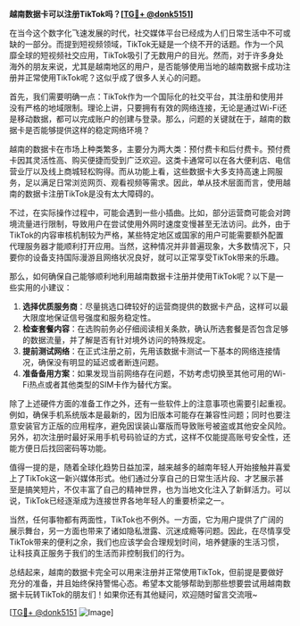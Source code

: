 **越南数据卡可以注册TikTok吗？[[TG💪+ @donk5151](https://t.me/s/donk5151)]**

在当今这个数字化飞速发展的时代，社交媒体平台已经成为人们日常生活中不可或缺的一部分。而提到短视频领域，TikTok无疑是一个绕不开的话题。作为一个风靡全球的短视频社交应用，TikTok吸引了无数用户的目光。然而，对于许多身处海外的朋友来说，尤其是越南地区的用户，是否能够使用当地的越南数据卡成功注册并正常使用TikTok呢？这似乎成了很多人关心的问题。

首先，我们需要明确一点：TikTok作为一个国际化的社交平台，其注册和使用并没有严格的地域限制。理论上讲，只要拥有有效的网络连接，无论是通过Wi-Fi还是移动数据，都可以完成账户的创建与登录。那么，问题的关键就在于，越南的数据卡是否能够提供这样的稳定网络环境？

越南的数据卡在市场上种类繁多，主要分为两大类：预付费卡和后付费卡。预付费卡因其灵活性高、购买便捷而受到广泛欢迎。这类卡通常可以在各大便利店、电信营业厅以及线上商城轻松购得。而从功能上看，这些数据卡大多支持高速上网服务，足以满足日常浏览网页、观看视频等需求。因此，单从技术层面而言，使用越南的数据卡注册TikTok是没有太大障碍的。

不过，在实际操作过程中，可能会遇到一些小插曲。比如，部分运营商可能会对跨境流量进行限制，导致用户在尝试使用外网时速度变慢甚至无法访问。此外，由于TikTok的内容审核机制较为严格，某些特定地区或国家的用户可能需要额外配置代理服务器才能顺利打开应用。当然，这种情况并非普遍现象，大多数情况下，只要你的设备支持国际漫游且网络状况良好，就可以正常享受TikTok带来的乐趣。

那么，如何确保自己能够顺利地利用越南数据卡注册并使用TikTok呢？以下是一些实用的小建议：

1. **选择优质服务商**：尽量挑选口碑较好的运营商提供的数据卡产品，这样可以最大限度地保证信号强度和服务稳定性。
2. **检查套餐内容**：在选购前务必仔细阅读相关条款，确认所选套餐是否包含足够的数据流量，并了解是否有针对境外访问的特殊规定。
3. **提前测试网络**：在正式注册之前，先用该数据卡测试一下基本的网络连接情况，确保没有明显的延迟或者断连问题。
4. **准备备用方案**：如果发现当前网络存在问题，不妨考虑切换至其他可用的Wi-Fi热点或者其他类型的SIM卡作为替代方案。

除了上述硬件方面的准备工作之外，还有一些软件上的注意事项也需要引起重视。例如，确保手机系统版本是最新的，因为旧版本可能存在兼容性问题；同时也要注意安装官方正版的应用程序，避免因误装山寨版而导致账号被盗或其他安全风险。另外，初次注册时最好采用手机号码验证的方式，这样不仅能提高账号安全性，还能方便日后找回密码等功能。

值得一提的是，随着全球化趋势日益加深，越来越多的越南年轻人开始接触并喜爱上了TikTok这一新兴媒体形式。他们通过分享自己的日常生活片段、才艺展示甚至是搞笑短片，不仅丰富了自己的精神世界，也为当地文化注入了新鲜活力。可以说，TikTok已经逐渐成为连接世界各地年轻人的重要桥梁之一。

当然，任何事物都有两面性，TikTok也不例外。一方面，它为用户提供了广阔的展示舞台，另一方面也带来了诸如隐私泄露、沉迷成瘾等问题。因此，在尽情享受TikTok带来的便利之余，我们也应该学会合理规划时间，培养健康的生活习惯，让科技真正服务于我们的生活而非控制我们的行为。

总结起来，越南的数据卡完全可以用来注册并正常使用TikTok，但前提是要做好充分的准备，并且始终保持警惕心态。希望本文能够帮助到那些想要尝试用越南数据卡玩转TikTok的朋友们！如果你还有其他疑问，欢迎随时留言交流哦~

[[TG💪+ @donk5151](https://t.me/s/donk5151) ![Image](https://i.postimg.cc/rwNCRYN7/Snipaste-2025-04-30-17-27-05.png)]